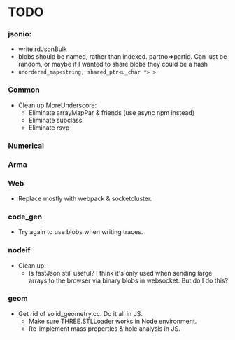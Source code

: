 # TODO

### jsonio:
  - write rdJsonBulk
  - blobs should be named, rather than indexed. partno=>partid. Can just be random, or maybe if I wanted to share blobs they could be a hash
  -   `unordered_map<string, shared_ptr<u_char *> >`


### Common

  * Clean up MoreUnderscore:
    - Eliminate arrayMapPar & friends (use async npm instead)
    - Eliminate subclass
    - Eliminate rsvp


### Numerical

### Arma

### Web
 * Replace mostly with webpack & socketcluster.

### code_gen
 * Try again to use blobs when writing traces.

### nodeif

* Clean up:
   - Is fastJson still useful? I think it's only used when sending large arrays to the browser via binary blobs in websocket. But do I do this?

### geom

 * Get rid of solid_geometry.cc. Do it all in JS.
   - Make sure THREE.STLLoader works in Node environment.
   - Re-implement mass properties & hole analysis in JS.
